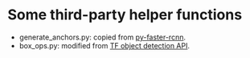 
# Some third-party helper functions

+ generate_anchors.py: copied from [py-faster-rcnn](https://github.com/rbgirshick/py-faster-rcnn/blob/master/lib/rpn/generate_anchors.py).
+ box_ops.py: modified from [TF object detection API](https://github.com/tensorflow/models/blob/master/object_detection/core/box_list_ops.py).

